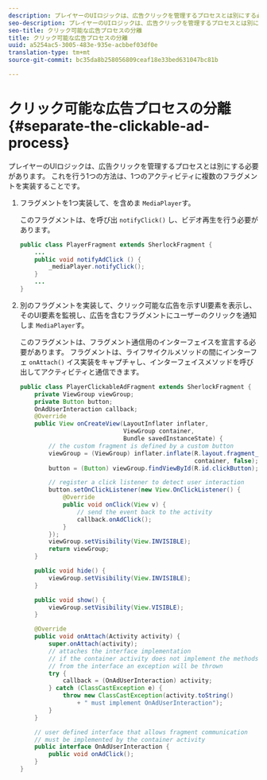 ```yaml
---
description: プレイヤーのUIロジックは、広告クリックを管理するプロセスとは別にする必要があります。 これを行う1つの方法は、1つのアクティビティに複数のフラグメントを実装することです。
seo-description: プレイヤーのUIロジックは、広告クリックを管理するプロセスとは別にする必要があります。 これを行う1つの方法は、1つのアクティビティに複数のフラグメントを実装することです。
seo-title: クリック可能な広告プロセスの分離
title: クリック可能な広告プロセスの分離
uuid: a5254ac5-3005-483e-935e-acbbef03df0e
translation-type: tm+mt
source-git-commit: bc35da8b258056809ceaf18e33bed631047bc81b

---
```



# クリック可能な広告プロセスの分離 {#separate-the-clickable-ad-process}

プレイヤーのUIロジックは、広告クリックを管理するプロセスとは別にする必要があります。 これを行う1つの方法は、1つのアクティビティに複数のフラグメントを実装することです。

1. フラグメントを1つ実装して、を含めま `MediaPlayer`す。

   このフラグメントは、を呼び出 `notifyClick()` し、ビデオ再生を行う必要があります。

   ```java
   public class PlayerFragment extends SherlockFragment { 
       ... 
       public void notifyAdClick () { 
           _mediaPlayer.notifyClick(); 
       } 
       ... 
   } 
   ```

1. 別のフラグメントを実装して、クリック可能な広告を示すUI要素を表示し、そのUI要素を監視し、広告を含むフラグメントにユーザーのクリックを通知しま `MediaPlayer`す。

   このフラグメントは、フラグメント通信用のインターフェイスを宣言する必要があります。 フラグメントは、ライフサイクルメソッドの間にインターフェ `onAttach()` イス実装をキャプチャし、インターフェイスメソッドを呼び出してアクティビティと通信できます。

   ```java
   public class PlayerClickableAdFragment extends SherlockFragment { 
       private ViewGroup viewGroup; 
       private Button button; 
       OnAdUserInteraction callback; 
       @Override 
       public View onCreateView(LayoutInflater inflater,  
                                ViewGroup container,  
                                Bundle savedInstanceState) { 
           // the custom fragment is defined by a custom button 
           viewGroup = (ViewGroup) inflater.inflate(R.layout.fragment_player_clickable_ad,  
                                                    container, false); 
           button = (Button) viewGroup.findViewById(R.id.clickButton); 
   
           // register a click listener to detect user interaction 
           button.setOnClickListener(new View.OnClickListener() { 
               @Override 
               public void onClick(View v) { 
                   // send the event back to the activity 
                   callback.onAdClick(); 
               } 
           }); 
           viewGroup.setVisibility(View.INVISIBLE); 
           return viewGroup; 
       } 
   
       public void hide() { 
           viewGroup.setVisibility(View.INVISIBLE); 
       } 
   
       public void show() { 
           viewGroup.setVisibility(View.VISIBLE);     
       } 
   
       @Override 
       public void onAttach(Activity activity) { 
           super.onAttach(activity); 
           // attaches the interface implementation 
           // if the container activity does not implement the methods  
           // from the interface an exception will be thrown 
           try { 
               callback = (OnAdUserInteraction) activity; 
           } catch (ClassCastException e) { 
               throw new ClassCastException(activity.toString() 
                   + " must implement OnAdUserInteraction"); 
           }     
       } 
   
       // user defined interface that allows fragment communication 
       // must be implemented by the container activity 
       public interface OnAdUserInteraction { 
           public void onAdClick(); 
       } 
   } 
   ```
